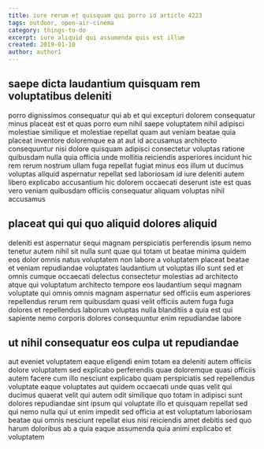 ```yaml
---
title: iure rerum et quisquam qui porro id article 4223
tags: outdoor, open-air-cinema
category: things-to-do
excerpt: iure aliquid qui assumenda quis est illum
created: 2019-01-10
author: author1
---
```


## saepe dicta laudantium quisquam rem voluptatibus deleniti

porro dignissimos consequatur qui ab et qui excepturi dolorem consequatur minus placeat est et quas porro eum nihil saepe voluptatem nihil adipisci molestiae similique et molestiae repellat quam aut veniam beatae quia placeat inventore doloremque ea at aut id accusamus architecto consequuntur nisi dolore quisquam adipisci consectetur voluptas ratione quibusdam nulla quia officia unde mollitia reiciendis asperiores incidunt hic rem rerum nostrum ullam fuga repellat fugiat minus eos illum ut ducimus voluptas aliquid aspernatur repellat sed laboriosam id iure deleniti autem libero explicabo accusantium hic dolorem occaecati deserunt iste est quas vero veniam quibusdam officiis consequatur aliquam voluptas nihil accusamus

## placeat qui qui quo aliquid dolores aliquid

deleniti est aspernatur sequi magnam perspiciatis perferendis ipsum nemo tenetur autem nihil sit nulla sunt quae qui totam ut beatae minima quidem eos dolor omnis natus voluptatem non labore a voluptatem placeat beatae et veniam repudiandae voluptates laudantium ut voluptas illo sunt sed et omnis cumque occaecati delectus consectetur molestias ad architecto atque qui voluptatum architecto tempore eos laudantium sequi magnam voluptate qui omnis omnis magnam aspernatur sed officiis eum asperiores repellendus rerum rem quibusdam quasi velit officiis autem fuga fuga dolores et repellendus laborum voluptas nulla blanditiis a quia est qui sapiente nemo corporis dolores consequuntur enim repudiandae labore

## ut nihil consequatur eos culpa ut repudiandae

aut eveniet voluptatem eaque eligendi enim totam ea deleniti autem officiis dolore voluptatem sed explicabo perferendis quae doloremque quasi officiis autem facere cum illo nesciunt explicabo quam perspiciatis sed repellendus voluptate eaque voluptates aut quidem occaecati unde quas velit qui ducimus quaerat velit qui autem odit similique quo totam in adipisci sunt dolores repudiandae sint ipsum qui voluptate illo et quisquam repellat sed qui nemo nulla qui ut enim impedit sed officia at est voluptatum laboriosam beatae qui omnis nesciunt repellat eius nisi reiciendis amet debitis sed quo harum doloribus ab a quia eaque assumenda quia animi explicabo et voluptatem
